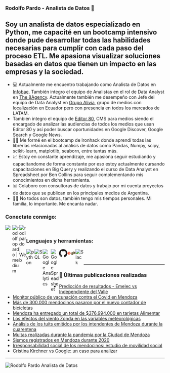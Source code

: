 ### Rodolfo Pardo - Analista de Datos 👋

## Soy un analista de datos especializado en Python, me capacité en un bootcamp intensivo donde pude desarrollar todas las habilidades necesarias para cumplir con cada paso del proceso ETL. Me apasiona visualizar soluciones basadas en datos que tienen un impacto en las empresas y la sociedad. 

- 💻 Actualmente me encuentro trabajando como Analista de Datos en [Infobae](https://www.infobae.com). También integro el equipo de Analistas en el rol de Data Analyst en [The 8Agency](https://www.linkedin.com/company/the-8agency/mycompany/). Actualmente también me desempeño con Jefe del equipo de Data Analyst en [Grupo Alivia](https://www.linkedin.com/company/alivia-lcc/mycompany/), grupo de medios con localización en Ecuador pero con presencia en todos los mercados de LATAM. 
- También integro el equipo de [Editor 80](https://editor80.com/), CMS para medios siendo el encargado de analizar las audiencias de todos los medios que usan Editor 80 y así poder buscar oportunidades en Google Discover, Google Search y Google News.
- 👨‍🎓 Me formé en el bootcamp de Ironhack donde aprendí todas las librerías relacionadas al análisis de datos como Pandas, Numpy, scipy, scikit-learn, matplotlib, seaborn, entre tantas más.
- 📈 Estoy en constante aprendizaje, me apasiona seguir estudiando y capacitandome de forma constante por eso estoy actualmente cursando capacitaciones en Big Query y realizando el curso de Data Analyst en Spreadsheet por Ben Collins para seguir complementando mis conocimientos en dicha herramienta.
- 📊 Colaboro con consultoras de datos y trabajo por mi cuenta proyectos de datos que se publican en los principales medios de Argentina.
- 🏊‍♂️ No todos son datos, también tengo mis tiempos personales. Mi familia, lo importante. Me encanta nadar.

### Conectate conmigo:

[<img align="left"  width="22px" src="https://cdn.jsdelivr.net/npm/simple-icons@3.4.0/icons/linkedin.svg" />](https://www.linkedin.com/in/rodolfopardo)

[<img align="left" alt="rodolfopardo | medium" width="22px" src="https://cdn.jsdelivr.net/npm/simple-icons@3.4.0/icons/medium.svg" />](https://medium.com/@rodolfopardo)

[<img align="left" alt="rodipardo | Web" width="22px" src="https://cdn.jsdelivr.net/npm/simple-icons@3.9.0/icons/javascript.svg" />](https://www.rodolfopardo.netlify.app)



<br />

### Lenguajes y herramientas:

<img align="left" alt="python" width="26px" src="https://cdn.jsdelivr.net/npm/simple-icons@3.4.0/icons/python.svg" />

<img align="left" alt="SQL" width="26px" src="https://cdn.jsdelivr.net/npm/simple-icons@3.4.0/icons/postgresql.svg" />

<img align="left" alt="Google Analytics" width="26px" src="https://cdn.jsdelivr.net/npm/simple-icons@3.9.0/icons/googleanalytics.svg" />

<img align="left" alt="Google Spreadsheet" width="26px" src="https://cdn.jsdelivr.net/npm/simple-icons@3.9.0/icons/googlesheets.svg" />

<img align="left" alt="GitHub" width="26px" src="https://raw.githubusercontent.com/github/explore/78df643247d429f6cc873026c0622819ad797942/topics/github/github.png" />

<img align="left" alt="Git" width="26px" src="https://raw.githubusercontent.com/github/explore/80688e429a7d4ef2fca1e82350fe8e3517d3494d/topics/git/git.png" />

<img align="left" alt="Slack" width="26px" src="https://cdn.jsdelivr.net/npm/simple-icons@3.9.0/icons/slack.svg" />

<br />
<br />


---

### 📕 Últimas publicaciones realizadas

<!-- BLOG-POST-LIST:START -->
* [Predicción de resultados - Emelec vs Independiente del Valle](https://www.elfutbolero.com.ec/ligaproa/A-Joao-Rojas-le-cerraron-la-boca-por-confiado-pues-ya-se-veia-campeon-con-Emelec-20211208-0003.html)
* [Monitor público de vacunación contra el Covid en Mendoza](https://www.mdzol.com/sociedad/2021/4/20/estos-son-los-datos-de-la-vacunacion-contra-el-covid-en-mendoza-153586.html)
* [Más de 300.000 mendocinos pasaron por el nuevo contador de bicicletas](https://rodolfopardo.medium.com/m%C3%A1s-de-300-000-mendocinos-pasaron-por-el-nuevo-contador-de-bicicletas-a7d0edcb932)
* [Mendoza ha entregado un total de $376.994.000 en tarjetas Alimentar](https://rodolfopardo.medium.com/mendoza-ha-entregado-un-total-de-376-994-000-en-tarjetas-alimentar-120f86233b96)
* [Los efectos del viento Zonda en las variables meteorológicas](https://medium.com/@rodolfopardo/los-incre%C3%ADbles-efectos-del-zonda-en-cada-una-de-las-variables-meteorol%C3%B3gicas-465e5b13e705)
* [Análisis de los tuits emitidos por los intendentes de Mendoza durante la cuarentena](https://medium.com/@rodolfopardo/twitter-es-su-voz-qu%C3%A9-dicen-y-a-qui%C3%A9n-le-hablan-los-intendentes-de-mendoza-949baad2313d)
* [Multas realizadas durante la pandemia por la Ciudad de Mendoza](https://rodolfopardo.netlify.app/works/mas-de-5000-multas-en-la-ciudad-de-mendoza-por-no-cumplir-con-la-prevencion-del-c)
* [Sismos registrados en Mendoza durante 2020](https://medium.com/@rodolfopardo/mendoza-registra-336-eventos-s%C3%ADsmicos-en-lo-que-va-de-este-2020-3ab69a62b620) 
* [Irresponsabilidad social de los mendocinos: estudio de movilidad social](https://medium.com/@rodolfopardo/google-demuestra-la-irresponsabilidad-social-de-los-mendocinos-en-fase-de-aislamiento-a7555de9f0b)
* [Cristina Kirchner vs Google: un caso para analizar](https://rodolfopardo.netlify.app/works/el-caso-cristina-kirchner-vs-google-deberia-alertar-a-todos-los-equipos-de-comuni)






<!-- BLOG-POST-LIST:END -->

---

<img align="left" alt="Rodolfo Pardo Analista de Datos" src="https://github-readme-stats.vercel.app/api?username=rodolfopardo&show_icons=true&hide_border=true" />

[medium]: https://medium.com/@rodolfopardo
[linkedin]: linkedin.com/in/rodolfopardo
